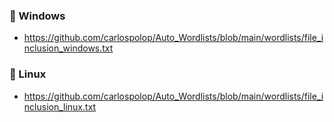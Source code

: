 ### :open_file_folder: Windows

- https://github.com/carlospolop/Auto_Wordlists/blob/main/wordlists/file_inclusion_windows.txt

### :open_file_folder: Linux

- https://github.com/carlospolop/Auto_Wordlists/blob/main/wordlists/file_inclusion_linux.txt
